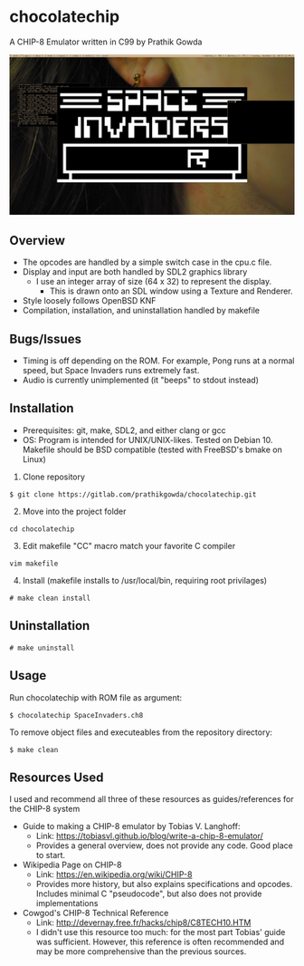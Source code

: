 # chocolatechip

A CHIP-8 Emulator written in C99 by Prathik Gowda

![screenshot](/screenshot.png)

## Overview
- The opcodes are handled by a simple switch case in the cpu.c file.
- Display and input are both handled by SDL2 graphics library
	- I use an integer array of size (64 x 32) to represent the display.
		- This is drawn onto an SDL window using a Texture and Renderer.
- Style loosely follows OpenBSD KNF
- Compilation, installation, and uninstallation handled by makefile

## Bugs/Issues
- Timing is off depending on the ROM. For example, Pong runs at a normal speed,
  but Space Invaders runs extremely fast.
- Audio is currently unimplemented (it "beeps" to stdout instead)

## Installation

- Prerequisites: git, make, SDL2, and either clang or gcc
- OS: Program is intended for UNIX/UNIX-likes. Tested on Debian 10. Makefile
should be BSD compatible (tested with FreeBSD's bmake on Linux)

1. Clone repository
```
$ git clone https://gitlab.com/prathikgowda/chocolatechip.git
```
2. Move into the project folder
```
cd chocolatechip
```
3.  Edit makefile "CC" macro match your favorite C compiler
```
vim makefile
```
4. Install (makefile installs to /usr/local/bin, requiring root privilages)
```
# make clean install
```

## Uninstallation
```
# make uninstall
```

## Usage
Run chocolatechip with ROM file as argument:
```
$ chocolatechip SpaceInvaders.ch8

```
To remove object files and executeables from the repository directory:
```
$ make clean
```

## Resources Used
I used and recommend all three of these resources as guides/references for the
CHIP-8 system
- Guide to making a CHIP-8 emulator by Tobias V. Langhoff:
	- Link: https://tobiasvl.github.io/blog/write-a-chip-8-emulator/
	- Provides a general overview, does not provide any code. Good place to
	  start.
- Wikipedia Page on CHIP-8
	- Link: https://en.wikipedia.org/wiki/CHIP-8
	- Provides more history, but also explains specifications and opcodes. Includes minimal C "pseudocode", but also does not provide implementations
- Cowgod's CHIP-8 Technical Reference
	- Link: http://devernay.free.fr/hacks/chip8/C8TECH10.HTM
	- I didn't use this resource too much: for the most part Tobias' guide was sufficient. However, this reference is often recommended and may be more	     comprehensive than the previous sources.

